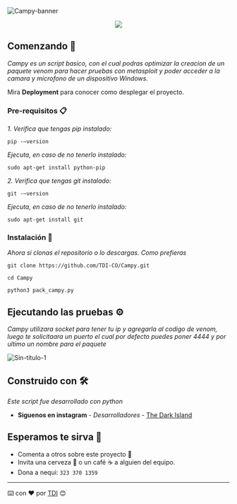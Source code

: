 ![Campy-banner](https://user-images.githubusercontent.com/107135484/191642751-89b564d2-0905-461c-8116-feda740b7cbf.png)
<p align="center">
   <img src="https://img.shields.io/badge/STATUS-EN%20DESAROLLO-green">


## Comenzando 🚀

_Campy es un script basico, con el cual podras optimizar la creacion de un paquete venom para hacer pruebas  con metasploit y poder acceder a la camara y microfono de un dispositivo Windows._

Mira **Deployment** para conocer como desplegar el proyecto.


### Pre-requisitos 📋

_1. Verifica que tengas pip instalado:_

```
pip -–version
```
_Ejecuta, en caso de no tenerlo instalado:_
```
sudo apt-get install python-pip
```
_2. Verifica que tengas git instalado:_

```
git -–version
```
_Ejecuta, en caso de no tenerlo instalado:_
```
sudo apt-get install git
```
### Instalación 🔧

_Ahora si clonas el repositorio o lo descargas. Como prefieras_

```
git clone https://github.com/TDI-CO/Campy.git
```
```
cd Campy
```
```
python3 pack_campy.py
```

## Ejecutando las pruebas ⚙️

_Campy utilizara socket para tener tu ip y agregarla al codigo de venom, luego te solicitaara un puerto el cual por defecto puedes poner 4444 y por ultimo un nombre para el paquete_

![Sin-título-1](https://user-images.githubusercontent.com/107135484/191758074-5ffde2c3-1dfe-4d12-9c47-144e20d5065f.png)

## Construido con 🛠️

_Este script fue desarrollado con python_


* **Siguenos en instagram** - *Desarrolladores* - [The Dark Island](https://www.instagram.com/tdi_colombia/)

## Esperamos te sirva 🎁

* Comenta a otros sobre este proyecto 📢
* Invita una cerveza 🍺 o un café ☕ a alguien del equipo.
* Dona a nequi: `323 370 1359`



---
⌨️ con ❤️ por [TDI](https://www.instagram.com/tdi_colombia/) 😊
